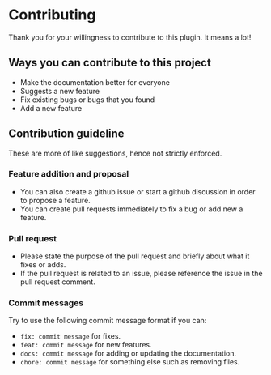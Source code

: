 # Contributing

Thank you for your willingness to contribute to this plugin. It means a lot!

## Ways you can contribute to this project

- Make the documentation better for everyone
- Suggests a new feature
- Fix existing bugs or bugs that you found
- Add a new feature

## Contribution guideline

These are more of like suggestions, hence not strictly enforced.

### Feature addition and proposal

- You can also create a github issue or start a github discussion in order to propose a feature.
- You can create pull requests immediately to fix a bug or add new a feature.

### Pull request

- Please state the purpose of the pull request and briefly about what it fixes or adds.
- If the pull request is related to an issue, please reference the issue in the pull request comment.

### Commit messages

Try to use the following commit message format if you can:

- `fix: commit message` for fixes.
- `feat: commit message` for new features.
- `docs: commit message` for adding or updating the documentation.
- `chore: commit message` for something else such as removing files.
